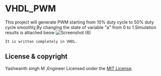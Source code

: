 # VHDL_PWM

This project will generate PWM starting from 10% duty cycle to 50% duty cycle smoothly,By changing the state of variable "a" from 0 to 1.Simulation results is attached beow ![Screenshot (6)](https://user-images.githubusercontent.com/97118799/157000578-f55b0c6e-c7e2-4fbb-829e-c3e82a8aee6f.png)


`It is written completely in VHDL.`
## License & copyright
 Yashwanth singh M ,Engineer
Licensed under the [MIT License](LICENSE).
